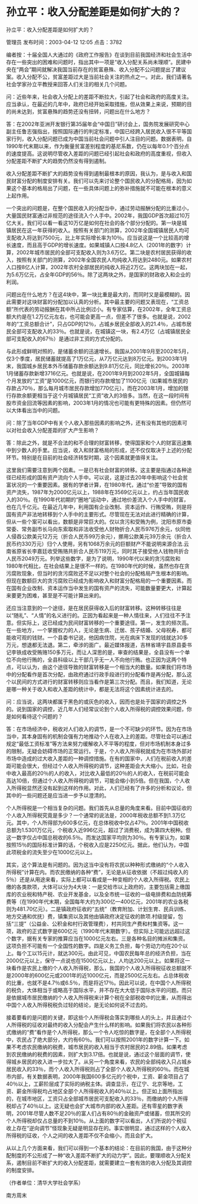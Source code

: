 # 孙立平：收入分配差距是如何扩大的？  
孙立平：收入分配差距是如何扩大的？

管理员 发布时间：2003-04-12 12:05  点击：3782



编者按：十届全国人大通过的《政府工作报告》在谈到目前我国经济和社会生活中存在一些突出的困难和问题时，指出其中一项是“收入分配关系尚未理顺”。民建中央在“两会”期间就解决我国当前存在的贫富悬殊、收入分配不公问题提出了建议案。收入分配不公，贫富差距过大是当前社会关注的热点之一。对此，我们请著名社会学家孙立平教授来回答人们关注的相关几个问题。



问：近些年来，社会收入分配上的差距不断拉大，引起了社会和政府的高度关注。应当承认，在最近的几年中，政府已经开始采取措施，但从效果上来说，预期的目的尚未达到，贫富悬殊的趋势还没有扭转，问题出在什么地方？

答：在2002年亚洲开发银行第35届年会“中国日”研讨会上，国务院发展研究中心副主任鲁志强指出，按照国际通行的判定标准，中国已经跨入居民收入很不平等国家行列，收入分配问题已成为中国当前社会问题中引人注目的问题。数据表明，自1990年代末期以来，作为衡量贫富差别程度的基尼系数，仍在以每年0.1个百分点的速度提高。这说明尽管收入差距的问题已经引起社会和政府的高度重视，但收入分配差距不断扩大的趋势仍然没有得到遏制。

收入分配差距不断扩大的趋势没有得到遏制最根本的原因，我认为，是与收入和国民财富分配的制度安排有关。我们可以先来讨论整个国民收入的分配格局，因为如果这个基本的格局出了问题，在一些具体问题上的弥补措施就不可能在根本的意义上起作用。

一个突出的问题是，在整个国民收入的分配当中，通过劳动报酬分配的比重过小，大量国民财富通过非规范的途径流入个人手中。2002年，我国GDP首次超过10万亿大关。我们可以看一看这10万亿是如何在社会的各个部分分配的。第一块是城镇居民在这一年获得的收入。按照有关部门的测算，2002年全国城镇居民人均可支配收入将达到7500元，比上年实际增长率为10％。应当说这是一个比较高的增长速度，而且高于GDP的增长速度。如果城镇人口按4.8亿人（2001年的数字）计算，2002年城市居民的全部可支配收入则为3.6万亿。第二块是农村居民获得的收入，按照有关部门的测算，2002年全国农民人均纯收入将达到2480元。如果农村人口按8亿人计算，2002年农村全部居民的纯收入将近2万亿。这两块加在一起，为5.6万亿元，占全年GDP的56％。除了这两块之外，是国家的财政收入和企业的利润。

问题出在什么地方？在这4块中，第一块比重是最大的，而同时又是最模糊的。因此需要对这块财富的分配加以认真的分析。其中最主要的问题又表现在，“工资总额”所代表的劳动报酬在其中所占比例过小。有专家估算，在2002年，全年工资总额大约是在1.2万亿元左右，也可能会更高一点，但差不了很多。也就是说，2002年的“工资总额合计”，只占GDP的12％，占城乡居民全部收入的21.4％，占城市居民全部可支配收入的33％。也就是说，在城镇这一块，有2.4万亿（占城镇居民全部可支配收入的67％）是通过非工资的方式分配的。

与此形成鲜明对照的，是储蓄余额的迅速增长。我国从2001年9月至2002年5月，仅3个季度，居民储蓄就提高了1万亿元，从7万亿元达到8万亿元。到2003年1月末，我国城乡居民本外币储蓄存款余额达到9.81万亿元，同比增长20％。2003年1月储蓄存款新增3716亿元。也就是说，在2001年9月到2002年5月，全国城镇每个月发放的“工资”是1000亿元，而银行的存款增加了1100亿元（如果城市居民的存款占70％，那么每月城市居民存款增加770亿元）。而在2003年1月，增加的银行存款余额更相当于这个月城镇居民“工资”收入的3倍多。当然，在这一段时间有股市资金回流等因素的影响，2003年1月的情况也可能有更特殊的因素。但仍然可以大体看出当中的问题。

问：除了当年GDP中有关个人收入那些因素的影响之外，还有没有其他的因素可以对社会收入分配差距的扩大产生影响？

答：除此之外，就是不合法的和不合理的财富转移，使得国家和个人的财富迅速集中到少数人的手里。应当说，收入和财富格局的形成，还不仅仅取决于上述的分配环节。特别是在目前的社会经济转型时期，这个因素就更值得关注。

这里我们需要注意到两个因素。一是已有社会财富的转移。这主要是指通过各种途径已经形成的国有资产流向个人手中。可以说，这是过去20年中影响这个社会贫富状况的一个重要因素。据有的学者计算，在1980年代，通过“价差”导致的国有资产流失，1987年为2000亿元以上，1988年在3569亿元以上，约占当年国民收入的30％。在1990年代初期的“圈地”运动中，通过地价差流入个人手中的财富，也在几千亿元。在最近几年中，利用国有企业改制、资本运作、行贿受贿，则是将国有资产非法地转移到个人手中的主要形式。尽管现在无法对此进行精确的计算，但从一些个案可以看出，数额是非常巨大的。仅以贪污和受贿为例，沈阳市原市委常委、常务副市长马向东索取和非法收受他人财物折合人民币976万余元，伙同他人侵吞公款美元12万元（折合人民币99万余元），挪用公款美元39万余元（折合人民币约330万元）归个人使用，另有1068万余元的巨额财产不能说明来源合法.云南省原省长李嘉廷收受贿赂共折合人民币119万元，同时其子接受他人钱物共折合人民币2049万元。列举这些数字，是为了说明，1990年代以来的贪污腐败和1980年代相比，在社会结果上是很不一样的。在1980年代的时候，虽然也存在贪污腐败现象，但当时的贪污腐败还不足以对整个社会的分配格局产生根本的影响。但现在数额巨大的贪污腐败已经成为影响收入和财富分配格局的一个重要因素。而在国有企业改制、资本运作当中发生的国有资产的流失，可能数量要更大，计算起来要更为困难，甚至是不可能计算出来的。

还应当注意到的一个途径，是在居民获得收入后的财富转移。这种转移往往是以“随礼”、“人情”的名义进行的。正因为看起来是一种人情往来，人们往往不予注意。但实际上，这已经成为民间财富转移的一个重要途径。第一，发生的频次高。在一些地方，一个掌握权力的人，无论是生病、迁居、孩子结婚、父母祝寿，都可能收可观的钱财。一个县委书记说，他因病住院，光在病床下发现的钱就达30多万元，想退都无法退。第二，牵涉的面广。最近媒体报道，吉林省靖宇县原县委书记李铁成收受贿赂150多万元，而让人深思的是，审查的结果是，全县没有一个单位不向他行贿的，全县科级以上干部几乎无一人不向他行贿。也正因为这两个特点，可以认为，由这个途径导致的财富转移是一个相当大的数量。如果我们将市场中的分配看作是首次分配，由政府通过行政手段进行的分配看作是再分配，那么这个以民间的方式进行的财富转移则应当看作是第三次分配。而且，我们知道，无论是哪一种关于收入和收入差距的统计中，都是无法将这个因素统计进去的。

问：应当说，这两块都属于黑色的或灰色的收入，因而也是处于国家的调控之外的。说到国家的调控，近几年人们经常议论到个人收入所得税的调控效果问题，你是如何看待这个问题的？

答：在市场经济中，税收对人们收入的调节，是一个不可缺少的环节。因为在市场当中，其本身固有的机制会强有力地推动个人在收入上的差距。尽管社会可以通过规定“最低工资标准”等方法来努力缓解收入不平等的程度，但对市场机制本身过多的限制，无疑会妨碍市场的正常运行。于是，个人收入所得税就成为在市场外部对市场中造成的过大收入差距的一种调控措施。在有的国家中，人们在税前收入的差距可能会很大，但经过个人收入所得税的调节，这种差距会大大缩小。比如，社会中收入最高的20％的人的收入，对比收入最低的20％的人的收入，在税前可能会高达10倍，但通过个人收入所得税的调节，可能会缩小到5倍。但在我国，个人收入所得税显然还没有起到这样的作用。对此，人们已经有了许多的分析和议论，但其中的一些问题还是应当进一步予以澄清的。

个人所得税是一个相当复杂的问题。我们首先从总量的角度来看。目前中国征收的个人收入所得税究竟是多少？一个通常的说法是，2000年税收总额不到1.3万亿元。其中，个人所得部为600多亿元，在总体税收中仅占47％。2001年中国税收总额为1.5301万亿元，个税收入近996亿元，超过了消费税，成为第四大税种。但这一数字仅占中国总税收的6.5％。而发达国家平均则为30％。有专家认为，如果按照15％的国际标准计算的话，个税收入应是2250亿元。据此，他们认为，中国此项税金的流失至少在1000亿元以上。

其实，这个算法是有问题的。因为这当中没有将农民以种种形式缴纳的“个人收入所得税”计算在内。而农民缴纳的各种“费”，无论是从征收依据（不超过纯收入的5％）还是从用途来看，实际上都可以看成是一种变相的个人收入所得税。农民上缴的各类款项，大体可以分为4大块：一是交给市以上政府的，主要包括需上缴国库的农业税和特产税、农业开发基金，以及全市统一征收的一级电排费和血防统筹费等（在1990年代末期，全国每年大约为300亿—400亿元，2001年的农业各税则为481.70亿元）。二是镇政府征收的“五统”（教育附加、计划生育、民兵训练、地方交通和优抚）费，镇集资以及其他由镇政府决定征收的款项.村级提留，包括“三提”（公益金、公积金和村行政管理费），村共同生产费和村集资等。这一项，政府的正式数字是600亿元（1990年代末期数字）。但实际上可能远远超过这个数字，据有关专家的推算应当在1000亿元左右。三是各种名目的摊派和集资。这项负担不可能有一个全国性的数字。四是义务工负担，每个劳动力均在20个以上。每个工以15元计，就达300元。由此可见，中国农民每年总的经济负担，当在2000亿元以上，保守一点说也在1500亿元以上，人均达200元以上。如果将这一块看作是农民上缴的个人收入所得税，那么，我国的个人收入所得税征收总额就不是2000年的600亿元或2001年的近1000亿元，而是2500亿元左右。占总体税收的比重，也就不是4.7％或6.5％，而是将近17％。因此可以说，在中国个人所得税的税负，大体相当于或略高于国际水平，并不存在大大低于国际水平的问题。而只是依据城市居民缴纳的个人收入所得税来计算个税在全部税收中的比重，从而得出中国个人收入所得税税负过轻的结论，是无论如何说不过去的。

接着要看的是问题的关键，即这些个人所得税会落实到哪些人的头上，并且通过个人所得税的征收对最终的收入分配会产生什么样的影响。如果我们将农民以各种形式缴纳的“费”看作是个人所得税，那么一个令人吃惊的数字是，在全部个人所得税中，农民占了绝大部分，大约有60％。我们可以按照2001年的数字计算一下。如果不考虑农民缴纳的税费，城市居民的收入相当于农村居民的2.89倍。如果考虑到农民缴纳的税费的因素，则扩大到3.17倍。也就是说，通过这个层面的调节，使得城乡居民的收入进一步拉大了。从另一个角度来看，农民的全部纯收入只占城乡居民收入的33％，而个人收入所得税则占了全部个人收入所得税的60％。而在城市内部，有关数据表明，2000年我国600多亿元的个税中，工资、薪金项目占了40％以上，工薪阶层成了实际的纳税主体。调查显示，在辽宁、北京等地，工资、薪金所得税均占地区全部个人所得税收入的40％以上。但正如上面所指出的，在城市地区，工资只占全部城市居民可支配收入的33％，而缴纳的个人所得税却占了40％以上。这无疑也会扩大城市内部的收入差距。还有零星的数字表明，2001年尽管人数不足20％的富人们占有80％的金融资产或储蓄，但其所交的个人所得税却仅占总量的不到10％。从上面的数字可以看出，人们所说的个税征收上存在“逆向调节”怪现象无疑是明显存在的。事实很明显，通过这样的个人收入所得税的征收，个人之间的收入差距不仅不会缩小，而且会扩大。

从以上几个方面来看，我们可以得到一个基本的结论：在目前的我国，由于这种分配制度的不公形成了一种“收入差距不断扩大的动力学”。因此，要理顺收入分配关系，遏制目前不断扩大的收入分配差距，就需要建立一套有效的收入分配及其调控的制度安排。

（作者单位：清华大学社会学系）





南方周末